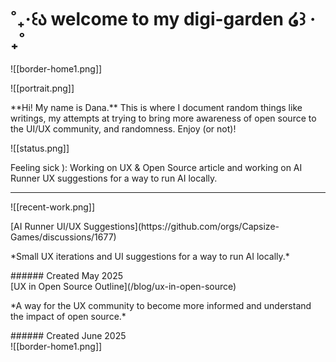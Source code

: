 # ˚₊‧꒰ა welcome to my digi-garden ໒꒱ ‧₊˚

![[border-home1.png]]
<div className="grid lg:grid-cols-2 gap-4 items-center justify-center">
<div className="not-prose flex cursor-default flex-col space-y-10 rounded-lg border border-white p-8 transition-all duration-150">
![[portrait.png]]
<p> **Hi! My name is Dana.**
 This is where I document random things like writings, my attempts at trying to bring more awareness of open source to the UI/UX community, and randomness. Enjoy (or not)! </p>
 </div>

<div className="not-prose flex cursor-default flex-col space-y-4 rounded-lg border border-white p-8 transition-all duration-150">
![[status.png]]
<p>Feeling sick ): Working on UX & Open Source article and working on AI Runner UX suggestions for a way to run AI locally.</p>
</div>
</div>

---
![[recent-work.png]]
<div className="grid lg:grid-cols-2 gap-4 ">
<div className="not-prose flex cursor-default flex-col items-center justify-center space-y-4 rounded-lg border border-white p-8 transition-all duration-150 hover:border-pink-100">
[AI Runner UI/UX Suggestions](https://github.com/orgs/Capsize-Games/discussions/1677)
<p>*Small UX iterations and UI suggestions for a way to run AI locally.*</p> 
###### Created May 2025
</div>
<div className="not-prose flex cursor-default flex-col items-center justify-center space-y-4 rounded-lg border border-white p-8 transition-all duration-150 hover:border-pink-100">
[UX in Open Source Outline](/blog/ux-in-open-source)
<p>*A way for the UX community to become more informed and understand the impact of open source.* </p>
###### Created June 2025
</div>
</div>
![[border-home1.png]]
